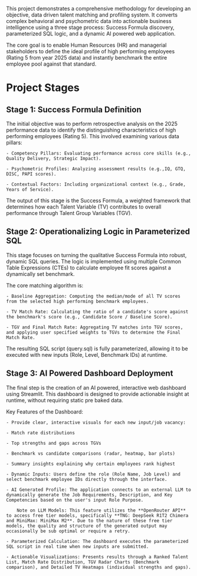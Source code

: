 This project demonstrates a comprehensive methodology for developing an objective, data driven talent matching and profiling system. It converts complex behavioral and psychometric data into actionable business intelligence using a three stage process: Success Formula discovery, parameterized SQL logic, and a dynamic AI powered web application.

The core goal is to enable Human Resources (HR) and managerial stakeholders to define the ideal profile of high performing employees (Rating 5 from year 2025 data) and instantly benchmark the entire employee pool against that standard.

# Project Stages

## Stage 1: Success Formula Definition

The initial objective was to perform retrospective analysis on the 2025 performance data to identify the distinguishing characteristics of high performing employees (Rating 5). This involved examining various data pillars:

    - Competency Pillars: Evaluating performance across core skills (e.g., Quality Delivery, Strategic Impact).

    - Psychometric Profiles: Analyzing assessment results (e.g.,IQ, GTQ, DISC, PAPI scores).

    - Contextual Factors: Including organizational context (e.g., Grade, Years of Service).

The output of this stage is the Success Formula, a weighted framework that determines how each Talent Variable (TV) contributes to overall performance through Talent Group Variables (TGV).

## Stage 2: Operationalizing Logic in Parameterized SQL

This stage focuses on turning the qualitative Success Formula into robust, dynamic SQL queries. The logic is implemented using multiple Common Table Expressions (CTEs) to calculate employee fit scores against a dynamically set benchmark.

The core matching algorithm is:

    - Baseline Aggregation: Computing the median/mode of all TV scores from the selected high performing benchmark employees.

    - TV Match Rate: Calculating the ratio of a candidate's score against the benchmark's score (e.g., Candidate Score / Baseline Score).

    - TGV and Final Match Rate: Aggregating TV matches into TGV scores, and applying user specified weights to TGVs to determine the Final Match Rate.

The resulting SQL script (query.sql) is fully parameterized, allowing it to be executed with new inputs (Role, Level, Benchmark IDs) at runtime.

## Stage 3: AI Powered Dashboard Deployment

The final step is the creation of an AI powered, interactive web dashboard using Streamlit. This dashboard is designed to provide actionable insight at runtime, without requiring static pre baked data.

Key Features of the Dashboard:

    - Provide clear, interactive visuals for each new input/job vacancy:

    - Match rate distributions

    - Top strengths and gaps across TGVs

    - Benchmark vs candidate comparisons (radar, heatmap, bar plots)

    - Summary insights explaining why certain employees rank highest

    - Dynamic Inputs: Users define the role (Role Name, Job Level) and select benchmark employee IDs directly through the interface.

    - AI Generated Profile: The application connects to an external LLM to dynamically generate the Job Requirements, Description, and Key Competencies based on the user's input Role Purpose.

        Note on LLM Models: This feature utilizes the **OpenRouter API** to access free tier models, specifically **TNG: DeepSeek R1T2 Chimera and MiniMax: MiniMax M2**. Due to the nature of these free tier models, the quality and structure of the generated output may occasionally be sub optimal or require a retry.

    - Parameterized Calculation: The dashboard executes the parameterized SQL script in real time when new inputs are submitted.

    - Actionable Visualizations: Presents results through a Ranked Talent List, Match Rate Distribution, TGV Radar Charts (Benchmark comparison), and Detailed TV Heatmaps (individual strengths and gaps).